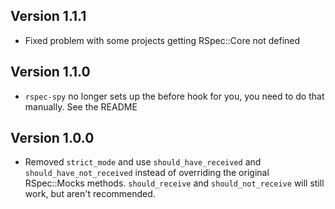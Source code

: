 ## Version 1.1.1

* Fixed problem with some projects getting RSpec::Core not defined

## Version 1.1.0

* `rspec-spy` no longer sets up the before hook for you, you need to do that manually. See the README

## Version 1.0.0

* Removed `strict_mode` and use `should_have_received` and `should_have_not_received` instead
of overriding the original RSpec::Mocks methods. `should_receive` and `should_not_receive` will
still work, but aren't recommended.

